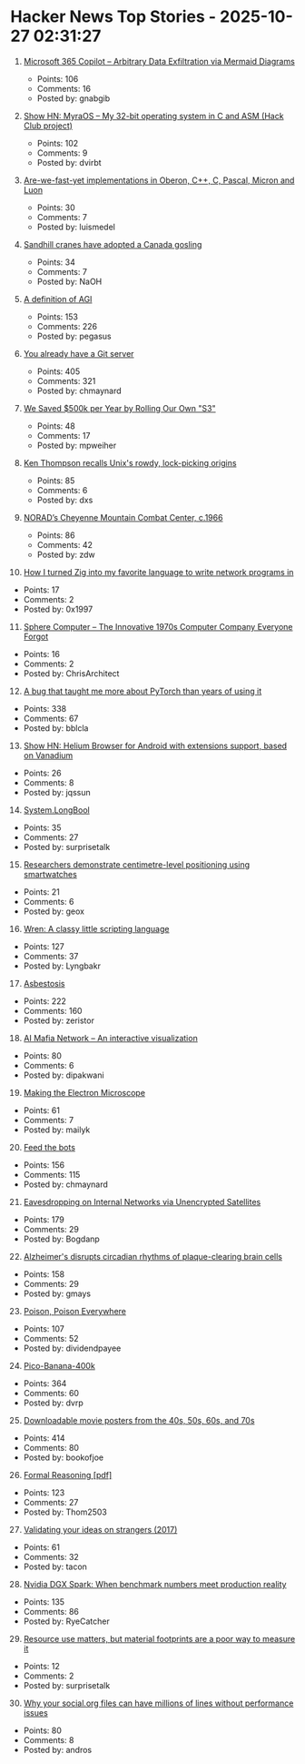 # Hacker News Top Stories - 2025-10-27 02:31:27

1. [Microsoft 365 Copilot – Arbitrary Data Exfiltration via Mermaid Diagrams](https://www.adamlogue.com/microsoft-365-copilot-arbitrary-data-exfiltration-via-mermaid-diagrams-fixed/)
   - Points: 106
   - Comments: 16
   - Posted by: gnabgib

2. [Show HN: MyraOS – My 32-bit operating system in C and ASM (Hack Club project)](https://github.com/dvir-biton/MyraOS)
   - Points: 102
   - Comments: 9
   - Posted by: dvirbt

3. [Are-we-fast-yet implementations in Oberon, C++, C, Pascal, Micron and Luon](https://github.com/rochus-keller/Are-we-fast-yet)
   - Points: 30
   - Comments: 7
   - Posted by: luismedel

4. [Sandhill cranes have adopted a Canada gosling](https://www.smithsonianmag.com/science-nature/these-sandhill-cranes-have-adopted-a-canadian-gosling-and-birders-have-flocked-to-watch-the-strange-family-180986828/)
   - Points: 34
   - Comments: 7
   - Posted by: NaOH

5. [A definition of AGI](https://arxiv.org/abs/2510.18212)
   - Points: 153
   - Comments: 226
   - Posted by: pegasus

6. [You already have a Git server](https://maurycyz.com/misc/easy_git/)
   - Points: 405
   - Comments: 321
   - Posted by: chmaynard

7. [We Saved $500k per Year by Rolling Our Own "S3"](https://engineering.nanit.com/how-we-saved-500-000-per-year-by-rolling-our-own-s3-6caec1ee1143)
   - Points: 48
   - Comments: 17
   - Posted by: mpweiher

8. [Ken Thompson recalls Unix's rowdy, lock-picking origins](https://thenewstack.io/ken-thompson-recalls-unixs-rowdy-lock-picking-origins/)
   - Points: 85
   - Comments: 6
   - Posted by: dxs

9. [NORAD’s Cheyenne Mountain Combat Center, c.1966](https://flashbak.com/norad-cheyenne-mountain-combat-center-478804/)
   - Points: 86
   - Comments: 42
   - Posted by: zdw

10. [How I turned Zig into my favorite language to write network programs in](https://lalinsky.com/2025/10/26/zio-async-io-for-zig.html)
   - Points: 17
   - Comments: 2
   - Posted by: 0x1997

11. [Sphere Computer – The Innovative 1970s Computer Company Everyone Forgot](https://sphere.computer/)
   - Points: 16
   - Comments: 2
   - Posted by: ChrisArchitect

12. [A bug that taught me more about PyTorch than years of using it](https://elanapearl.github.io/blog/2025/the-bug-that-taught-me-pytorch/)
   - Points: 338
   - Comments: 67
   - Posted by: bblcla

13. [Show HN: Helium Browser for Android with extensions support, based on Vanadium](https://github.com/jqssun/android-helium-browser)
   - Points: 26
   - Comments: 8
   - Posted by: jqssun

14. [System.LongBool](https://docwiki.embarcadero.com/Libraries/Sydney/en/System.LongBool)
   - Points: 35
   - Comments: 27
   - Posted by: surprisetalk

15. [Researchers demonstrate centimetre-level positioning using smartwatches](https://www.otago.ac.nz/news/newsroom/researchers-demonstrate-centimetre-level-positioning-using-smartwatches)
   - Points: 21
   - Comments: 6
   - Posted by: geox

16. [Wren: A classy little scripting language](https://wren.io/)
   - Points: 127
   - Comments: 37
   - Posted by: Lyngbakr

17. [Asbestosis](https://diamondgeezer.blogspot.com/2025/10/asbestosis.html)
   - Points: 222
   - Comments: 160
   - Posted by: zeristor

18. [AI Mafia Network – An interactive visualization](https://dipakwani.com/ai-mafia/)
   - Points: 80
   - Comments: 6
   - Posted by: dipakwani

19. [Making the Electron Microscope](https://www.asimov.press/p/electron-microscope)
   - Points: 61
   - Comments: 7
   - Posted by: mailyk

20. [Feed the bots](https://maurycyz.com/misc/the_cost_of_trash/)
   - Points: 156
   - Comments: 115
   - Posted by: chmaynard

21. [Eavesdropping on Internal Networks via Unencrypted Satellites](https://satcom.sysnet.ucsd.edu/)
   - Points: 179
   - Comments: 29
   - Posted by: Bogdanp

22. [Alzheimer's disrupts circadian rhythms of plaque-clearing brain cells](https://medicine.washu.edu/news/alzheimers-disrupts-circadian-rhythms-of-plaque-clearing-brain-cells/)
   - Points: 158
   - Comments: 29
   - Posted by: gmays

23. [Poison, Poison Everywhere](https://loeber.substack.com/p/29-poison-poison-everywhere)
   - Points: 107
   - Comments: 52
   - Posted by: dividendpayee

24. [Pico-Banana-400k](https://github.com/apple/pico-banana-400k)
   - Points: 364
   - Comments: 60
   - Posted by: dvrp

25. [Downloadable movie posters from the 40s, 50s, 60s, and 70s](https://hrc.contentdm.oclc.org/digital/collection/p15878coll84/search)
   - Points: 414
   - Comments: 80
   - Posted by: bookofjoe

26. [Formal Reasoning [pdf]](https://cs.ru.nl/~freek/courses/fr-2025/public/fr.pdf)
   - Points: 123
   - Comments: 27
   - Posted by: Thom2503

27. [Validating your ideas on strangers (2017)](https://jeremyaboyd.com/post/validating-your-ideas-on-strangers)
   - Points: 61
   - Comments: 32
   - Posted by: tacon

28. [Nvidia DGX Spark: When benchmark numbers meet production reality](https://publish.obsidian.md/aixplore/Practical+Applications/dgx-lab-benchmarks-vs-reality-day-4)
   - Points: 135
   - Comments: 86
   - Posted by: RyeCatcher

29. [Resource use matters, but material footprints are a poor way to measure it](https://ourworldindata.org/material-footprint-limitations)
   - Points: 12
   - Comments: 2
   - Posted by: surprisetalk

30. [Why your social.org files can have millions of lines without performance issues](https://en.andros.dev/blog/4e12225f/why-your-socialorg-files-can-have-millions-of-lines-without-any-performance-issues/)
   - Points: 80
   - Comments: 8
   - Posted by: andros

